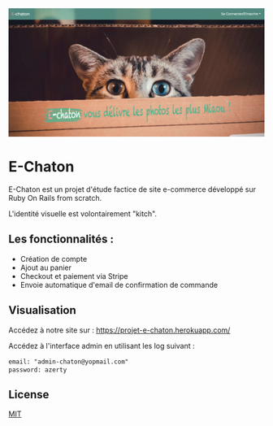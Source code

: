 ![Screenshot](Screenshot.png)

# E-Chaton

E-Chaton est un projet d'étude factice de site e-commerce développé sur Ruby On Rails from scratch. 

L'identité visuelle est volontairement "kitch".

## Les fonctionnalités :
- Création de compte
- Ajout au panier
- Checkout et paiement via Stripe
- Envoie automatique d'email de confirmation de commande

## Visualisation

Accédez à notre site sur : https://projet-e-chaton.herokuapp.com/

Accédez à l'interface admin en utilisant les log suivant :

```
email: "admin-chaton@yopmail.com"
password: azerty
```

## License
[MIT](https://choosealicense.com/licenses/mit/)
